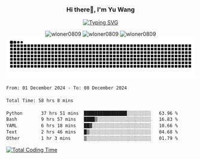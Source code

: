 <h3 align="center">Hi there👋, I'm Yu Wang</h1>

<p align="center"><a href="https://git.io/typing-svg"><img src="https://readme-typing-svg.demolab.com?font=Alex+Brush&size=18&pause=1000&color=716A50&background=6F66FF00&center=true&vCenter=true&width=435&lines=To+love+oneself+is+the+beginning+of+a+lifelong+romance.+%E2%80%94+Oscar+Wilde" alt="Typing SVG" /></a></p>


<p align="center">
 <img src="https://github-readme-stats.vercel.app/api/top-langs?username=wloner0809&show_icons=true&locale=en&layout=compact" alt="wloner0809" height=120 />
 <img src="https://github-readme-stats.vercel.app/api?username=wloner0809&show_icons=true&locale=en" alt="wloner0809" height=120 />
 <img src="https://github-readme-streak-stats.herokuapp.com/?user=wloner0809&" alt="wloner0809" height=120 />
 <img src="https://github.com/Wloner0809/Wloner0809/blob/output/github-contribution-grid-snake.svg">
</p>
 
<!--START_SECTION:waka-->

```txt
From: 01 December 2024 - To: 08 December 2024

Total Time: 58 hrs 8 mins

Python       37 hrs 51 mins  ████████████████░░░░░░░░░   63.96 %
Bash         9 hrs 57 mins   ████▒░░░░░░░░░░░░░░░░░░░░   16.83 %
YAML         6 hrs 18 mins   ██▓░░░░░░░░░░░░░░░░░░░░░░   10.66 %
Text         2 hrs 46 mins   █▒░░░░░░░░░░░░░░░░░░░░░░░   04.68 %
Other        1 hr 3 mins     ▒░░░░░░░░░░░░░░░░░░░░░░░░   01.79 %
```

<!--END_SECTION:waka-->

[![Total Coding Time](https://wakatime.com/badge/user/3b010e91-e8bb-445f-9eac-c8ab5bc30cb6.svg)](https://wakatime.com/@3b010e91-e8bb-445f-9eac-c8ab5bc30cb6)
